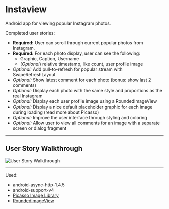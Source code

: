 Instaview
=========

Android app for viewing popular Instagram photos.

Completed user stories:
* __Required:__ User can scroll through current popular photos from Instagram.
* __Required:__ For each photo display, user can see the following:
  * Graphic, Caption, Username
  * (_Optional_) relative timestamp, like count, user profile image
* _Optional:_ Add pull-to-refresh for popular stream with SwipeRefreshLayout
* _Optional:_ Show latest comment for each photo (bonus: show last 2 comments)
* _Optional:_ Display each photo with the same style and proportions as the real Instagram
* _Optional:_ Display each user profile image using a RoundedImageView
* _Optional:_ Display a nice default placeholder graphic for each image during loading (read more about Picasso)
* _Optional:_ Improve the user interface through styling and coloring
* _Optional:_ Allow user to view all comments for an image with a separate screen or dialog fragment

- - -

## User Story Walkthrough

![User Story Walkthrough](/gif/instaview_all.gif)

- - -

Used:
- android-async-http-1.4.5
- android-support-v4
- [Picasso Image Library](http://square.github.io/picasso/)
- [RoundedImageView](https://github.com/vinc3m1/RoundedImageView)